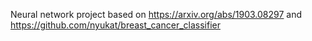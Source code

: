 Neural network project based on https://arxiv.org/abs/1903.08297 and https://github.com/nyukat/breast_cancer_classifier
